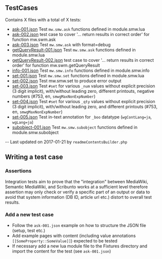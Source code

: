 ## TestCases
Contains X files with a total of X tests:

* [ask-001.json](https://github.com/SemanticMediaWiki/SemanticScribunto/tree/master/tests/phpunit/Integration/JSONScript/TestCases/ask-001.json) Test `mw.smw.ask` functions defined in module.smw.lua
* [ask-002.json](https://github.com/SemanticMediaWiki/SemanticScribunto/tree/master/tests/phpunit/Integration/JSONScript/TestCases/ask-002.json) test case to cover '... return results in correct order' for function mw.swm.ask
* [ask-003.json](https://github.com/SemanticMediaWiki/SemanticScribunto/tree/master/tests/phpunit/Integration/JSONScript/TestCases/ask-003.json) Test `mw.smw.ask` with format=debug
* [getQueryResult-001.json](https://github.com/SemanticMediaWiki/SemanticScribunto/tree/master/tests/phpunit/Integration/JSONScript/TestCases/getQueryResult-001.json) Test `mw.smw.ask` functions defined in module.smw.lua
* [getQueryResult-002.json](https://github.com/SemanticMediaWiki/SemanticScribunto/tree/master/tests/phpunit/Integration/JSONScript/TestCases/getQueryResult-002.json) test case to cover '... return results in correct order' for function mw.swm.getQueryResult
* [info-001.json](https://github.com/SemanticMediaWiki/SemanticScribunto/tree/master/tests/phpunit/Integration/JSONScript/TestCases/info-001.json) Test `mw.smw.info` functions defined in module.smw.info
* [set-001.json](https://github.com/SemanticMediaWiki/SemanticScribunto/tree/master/tests/phpunit/Integration/JSONScript/TestCases/set-001.json) Test `mw.smw.set` functions defined in module.smw.lua
* [set-002.json](https://github.com/SemanticMediaWiki/SemanticScribunto/tree/master/tests/phpunit/Integration/JSONScript/TestCases/set-002.json) Test mw.smw.set to produce error output
* [set-003.json](https://github.com/SemanticMediaWiki/SemanticScribunto/tree/master/tests/phpunit/Integration/JSONScript/TestCases/set-003.json) Test `#set` for various `_num` values without explicit precision (3 digit implicit), with/without leading zero, different printouts, negative numbers (#753, en, `smwgMaxNonExpNumber`)
* [set-004.json](https://github.com/SemanticMediaWiki/SemanticScribunto/tree/master/tests/phpunit/Integration/JSONScript/TestCases/set-004.json) Test `#set` for various `_qty` values without explicit precision (3 digit implicit), with/without leading zero, and different printouts (#753, en, `smwgMaxNonExpNumber`)
* [set-005.json](https://github.com/SemanticMediaWiki/SemanticScribunto/tree/master/tests/phpunit/Integration/JSONScript/TestCases/set-005.json) Test in-text annotation for `_boo` datatype (`wgContLang=ja`, `wgLang=ja`)
* [subobject-001.json](https://github.com/SemanticMediaWiki/SemanticScribunto/tree/master/tests/phpunit/Integration/JSONScript/TestCases/subobject-001.json) Test `mw.smw.subobject` functions defined in module.smw.subobject

-- Last updated on 2017-01-21 by `readmeContentsBuilder.php`

## Writing a test case

### Assertions

Integration tests aim to prove that the "integration" between MediaWiki,
Semantic MediaWiki, and Scribunto works at a sufficient level therefore assertion
may only check or verify a specific part of an output or data to avoid that
system information (DB ID, article url etc.) distort to overall test results.

### Add a new test case

- Follow the `ask-001.json` example on how to structure the JSON file (setup,
  test etc.)
- Add example pages with content (including value annotations `[[SomeProperty::SomeValue]]`)
  expected to be tested
- If necessary add a new lua module file to the Fixtures directory and import the
  content for the test (see `ask-001.json`)
